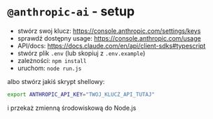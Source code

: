 # `@anthropic-ai` - setup

- stwórz swoj klucz: https://console.anthropic.com/settings/keys
- sprawdź dostępny usage: https://console.anthropic.com/usage
- API/docs: https://docs.claude.com/en/api/client-sdks#typescript
- stwórz plik `.env` (lub skopiuj z `.env.example`)
- zależności: `npm install`
- uruchom: `node run.js`

albo stwórz jakiś skrypt shellowy:
```bash
export ANTHROPIC_API_KEY="TWOJ_KLUCZ_API_TUTAJ"
```
i przekaż zmienną środowiskową do Node.js
